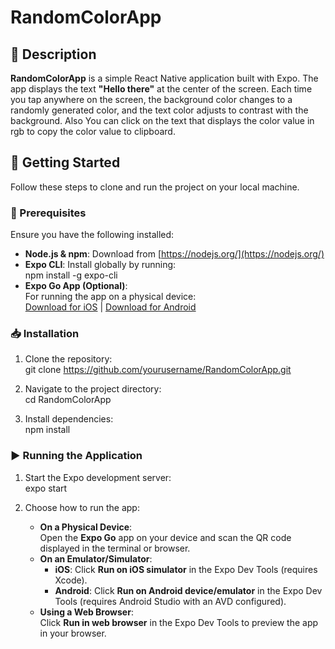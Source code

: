# RandomColorApp

## 📱 Description

**RandomColorApp** is a simple React Native application built with Expo. The app displays the text **"Hello there"** at the center of the screen. Each time you tap anywhere on the screen, the background color changes to a randomly generated color, and the text color adjusts to contrast with the background. Also You can click on the text that displays the color value in rgb to copy the color value to clipboard.

## 🚀 Getting Started

Follow these steps to clone and run the project on your local machine.

### 🔧 Prerequisites

Ensure you have the following installed:

- **Node.js & npm**: Download from [https://nodejs.org/](https://nodejs.org/)
- **Expo CLI**: Install globally by running:  
  npm install -g expo-cli
- **Expo Go App (Optional)**:  
  For running the app on a physical device:  
  [Download for iOS](https://apps.apple.com/app/expo-go/id982107779) | [Download for Android](https://play.google.com/store/apps/details?id=host.exp.exponent)

### 📥 Installation

1. Clone the repository:  
   git clone https://github.com/yourusername/RandomColorApp.git

2. Navigate to the project directory:  
   cd RandomColorApp

3. Install dependencies:  
   npm install

### ▶️ Running the Application

1. Start the Expo development server:  
   expo start

2. Choose how to run the app:
   - **On a Physical Device**:  
     Open the **Expo Go** app on your device and scan the QR code displayed in the terminal or browser.
   - **On an Emulator/Simulator**:
      - **iOS**: Click **Run on iOS simulator** in the Expo Dev Tools (requires Xcode).
      - **Android**: Click **Run on Android device/emulator** in the Expo Dev Tools (requires Android Studio with an AVD configured).
   - **Using a Web Browser**:  
     Click **Run in web browser** in the Expo Dev Tools to preview the app in your browser.

